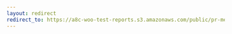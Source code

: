 ```yaml
---
layout: redirect
redirect_to: https://a8c-woo-test-reports.s3.amazonaws.com/public/pr-merge/44347/api/index.html
---
```


